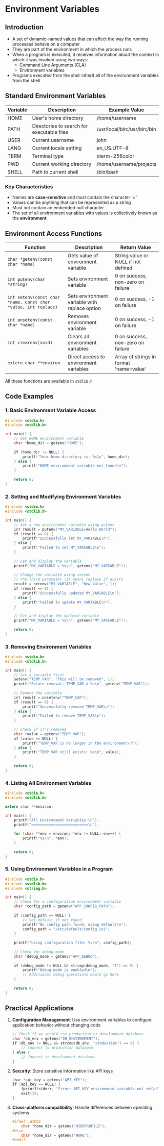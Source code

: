 # Environment Variables

## Introduction
- A set of dynamic-named values that can affect the way the running processes behave on a computer
- They are part of the environment in which the process runs
- When a program is executed, it receives information about the context in which it was invoked using two ways:
  - Command Line Arguments (CLA)
  - Environment variables
- Programs executed from the shell inherit all of the environment variables from the shell

## Standard Environment Variables

| Variable | Description | Example Value |
|----------|-------------|---------------|
| HOME | User's home directory | /home/username |
| PATH | Directories to search for executable files | /usr/local/bin:/usr/bin:/bin |
| USER | Current username | john |
| LANG | Current locale setting | en_US.UTF-8 |
| TERM | Terminal type | xterm-256color |
| PWD | Current working directory | /home/username/projects |
| SHELL | Path to current shell | /bin/bash |

### Key Characteristics
- Names are **case-sensitive** and must contain the character '='
- Values can be anything that can be represented as a string
- Must not contain an embedded null character
- The set of all environment variables with values is collectively known as the **environment**

## Environment Access Functions

| Function | Description | Return Value |
|----------|-------------|--------------|
| `char *getenv(const char *name)` | Gets value of environment variable | String value or NULL if not defined |
| `int putenv(char *string)` | Sets environment variable | 0 on success, non-zero on failure |
| `int setenv(const char *name, const char *value, int replace)` | Sets environment variable with replace option | 0 on success, -1 on failure |
| `int unsetenv(const char *name)` | Removes environment variable | 0 on success, -1 on failure |
| `int clearenv(void)` | Clears all environment variables | 0 on success, non-zero on failure |
| `extern char **environ` | Direct access to environment variables | Array of strings in format 'name=value' |

All these functions are available in `stdlib.h`

## Code Examples

### 1. Basic Environment Variable Access

```c
#include <stdio.h>
#include <stdlib.h>

int main() {
    // Get HOME environment variable
    char *home_dir = getenv("HOME");
    
    if (home_dir != NULL) {
        printf("Your home directory is: %s\n", home_dir);
    } else {
        printf("HOME environment variable not found\n");
    }
    
    return 0;
}
```

### 2. Setting and Modifying Environment Variables

```c
#include <stdio.h>
#include <stdlib.h>

int main() {
    // Set a new environment variable using putenv
    int result = putenv("MY_VARIABLE=Hello World");
    if (result == 0) {
        printf("Successfully set MY_VARIABLE\n");
    } else {
        printf("Failed to set MY_VARIABLE\n");
    }
    
    // Get and display the variable
    printf("MY_VARIABLE = %s\n", getenv("MY_VARIABLE"));
    
    // Change the variable using setenv
    // The third parameter (1) means replace if exists
    result = setenv("MY_VARIABLE", "New Value", 1);
    if (result == 0) {
        printf("Successfully updated MY_VARIABLE\n");
    } else {
        printf("Failed to update MY_VARIABLE\n");
    }
    
    // Get and display the updated variable
    printf("MY_VARIABLE = %s\n", getenv("MY_VARIABLE"));
    
    return 0;
}
```

### 3. Removing Environment Variables

```c
#include <stdio.h>
#include <stdlib.h>

int main() {
    // Set a variable first
    setenv("TEMP_VAR", "This will be removed", 1);
    printf("Before removal: TEMP_VAR = %s\n", getenv("TEMP_VAR"));
    
    // Remove the variable
    int result = unsetenv("TEMP_VAR");
    if (result == 0) {
        printf("Successfully removed TEMP_VAR\n");
    } else {
        printf("Failed to remove TEMP_VAR\n");
    }
    
    // Check if it's removed
    char *value = getenv("TEMP_VAR");
    if (value == NULL) {
        printf("TEMP_VAR is no longer in the environment\n");
    } else {
        printf("TEMP_VAR still exists: %s\n", value);
    }
    
    return 0;
}
```

### 4. Listing All Environment Variables

```c
#include <stdio.h>
#include <stdlib.h>

extern char **environ;

int main() {
    printf("All Environment Variables:\n");
    printf("==========================\n");
    
    for (char **env = environ; *env != NULL; env++) {
        printf("%s\n", *env);
    }
    
    return 0;
}
```

### 5. Using Environment Variables in a Program

```c
#include <stdio.h>
#include <stdlib.h>
#include <string.h>

int main() {
    // Check for a configuration environment variable
    char *config_path = getenv("APP_CONFIG_PATH");
    
    if (config_path == NULL) {
        // Set default if not found
        printf("No config path found, using default\n");
        config_path = "/etc/default/config.ini";
    }
    
    printf("Using configuration file: %s\n", config_path);
    
    // Check for debug mode
    char *debug_mode = getenv("APP_DEBUG");
    
    if (debug_mode != NULL && strcmp(debug_mode, "1") == 0) {
        printf("Debug mode is enabled\n");
        // Additional debug operations would go here
    }
    
    return 0;
}
```

## Practical Applications

1. **Configuration Management**: Use environment variables to configure application behavior without changing code
   ```c
   // Check if we should use production or development database
   char *db_env = getenv("DB_ENVIRONMENT");
   if (db_env != NULL && strcmp(db_env, "production") == 0) {
       // Connect to production database
   } else {
       // Connect to development database
   }
   ```

2. **Security**: Store sensitive information like API keys
   ```c
   char *api_key = getenv("API_KEY");
   if (api_key == NULL) {
       fprintf(stderr, "Error: API_KEY environment variable not set\n");
       exit(1);
   }
   ```

3. **Cross-platform compatibility**: Handle differences between operating systems
   ```c
   #ifdef _WIN32
       char *home_dir = getenv("USERPROFILE");
   #else
       char *home_dir = getenv("HOME");
   #endif
   ```